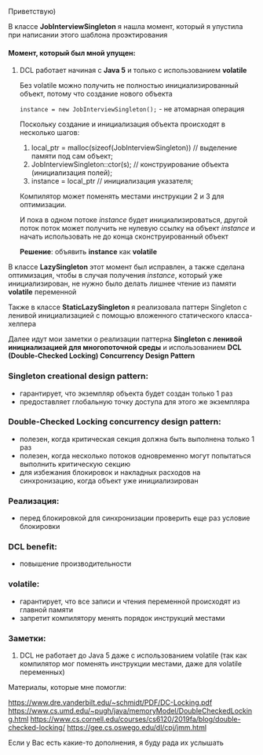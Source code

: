 Приветствую)

В классе **JobInterviewSingleton** я нашла момент, который я упустила при написании этого шаблона проэктирования

#### Момент, который был мной упущен:
1. DCL работает начиная с **Java 5** и только с использованием **volatile**
   
   Без volatile можно получить не полностью инициализированный объект, потому что создание нового объекта
   
   `instance = new JobInterviewSingleton();` - не атомарная операция
   
   Поскольку создание и инициализация объекта происходят в несколько шагов:
   1. local_ptr = malloc(sizeof(JobInterviewSingleton)) // выделение памяти под сам объект;
   2. JobInterviewSingleton::ctor(s); // конструирование объекта (инициализация полей);
   3. instance = local_ptr // инициализация указателя;

   Компилятор может поменять местами инструкции 2 и 3  для оптимизации.
   
   И пока в одном потоке *instance* будет инициализироваться, другой поток поток может получить не нулевую ссылку на 
   объект *instance* и начать использовать не до конца сконструированный объект

   **Решение**: объявить **instance** как **volatile**

В классе **LazySingleton** этот момент был исправлен, а также сделана оптимизация, чтобы в случая получения *instance*,
который уже инициализирован, не нужно было делать лишнее чтение из памяти **volatile** переменной

Также в классе **StaticLazySingleton** я реализовала паттерн Singleton с ленивой инициализацией с помощью вложенного статического класса-хелпера

Далее идут мои заметки о реализации паттерна **Singleton с ленивой инициализацией для многопоточной среды** и использованием 
**DCL (Double-Checked Locking) Concurrency Design Pattern**

### Singleton creational design pattern:
- гарантирует, что экземпляр объекта будет создан только 1 раз
- предоставляет глобальную точку доступа для этого же экземпляра

### Double-Checked Locking concurrency design pattern:
- полезен, когда критическая секция должна быть выполнена только 1 раз
- полезен, когда несколько потоков одновременно могут попытаться выполнить критическую секцию
- для избежания блокировок и накладных расходов на синхронизацию, когда объект уже инициализирован

### Реализация:
- перед блокировкой для синхронизации проверить еще раз условие блокировки

### DCL benefit:
- повышение производительности

### volatile:
- гарантирует, что все записи и чтения переменной происходят из главной памяти
- запретит компилятору менять порядок инструкций местами

### Заметки:
1. DCL не работает до Java 5 даже с использованием volatile
   (так как компилятор мог поменять инструкции местами, даже для volatile переменных)

Материалы, которые мне помогли:

https://www.dre.vanderbilt.edu/~schmidt/PDF/DC-Locking.pdf
https://www.cs.umd.edu/~pugh/java/memoryModel/DoubleCheckedLocking.html
https://www.cs.cornell.edu/courses/cs6120/2019fa/blog/double-checked-locking/
https://gee.cs.oswego.edu/dl/cpj/jmm.html

Если у Вас есть какие-то дополнения, я буду рада их услышать

